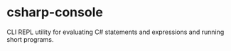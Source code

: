 # csharp-console
CLI REPL utility for evaluating C# statements and expressions and running short programs.
